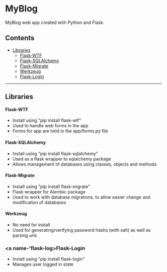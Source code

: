 # MyBlog
MyBlog web app created with Python and Flask. 

## Contents
* [Libraries](#lib)
    * [Flask-WTF](#flask-wtf)
    * [Flask-SQLAlchemy](#sql-alc)
    * [Flask-Migrate](#flask-mig)
    * [Werkzeug](#werk)
    * [Flask-Login](#flask-log)


---

## <a name="lib"></a>Libraries
   #### <a name='flask-wtf'></a>Flask-WTF
   - Install using "pip install flask-wtf"
   - Used to handle web forms in the app
   - Forms for app are held in the app/forms.py file

   #### <a name='sql-alc'></a>Flask-SQLAlchemy
   - Install using "pip install flask-sqlalchemy"
   - Used as a flask wrapper to sqlalchemy package
   - Allows management of databases using classes, objects and methods

   #### <a name='flask-mig'></a>Flask-Migrate
   - Install using "pip install flask-migrate"
   - Flask wrapper for Alembic package
   - Used to work with database migrations, to allow easier change and modification of databases

   #### <a name='werk'></a>Werkzeug
   - No need for install
   - Used for generating/verifying password hashs (with salt) as well as parsing urls

   ### <a name-'flask-log></a>Flask-Login
   - Install using "pip install flask-login"
   - Manages user logged in state


